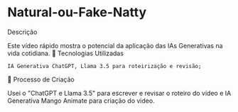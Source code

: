 # Natural-ou-Fake-Natty
Descrição

Este vídeo rápido mostra o potencial  da aplicação das IAs Generativas na vida cotidiana.
🤖 Tecnologias Utilizadas

    IA Generativa ChatGPT, Llama 3.5 para roteirização e revisão;
    
🧐 Processo de Criação

Usei o "ChatGPT e Llama 3.5" para escrever e revisar o roteiro do vídeo e IA Generativa Mango Animate para criação do video. 

